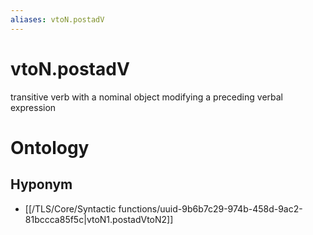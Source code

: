 ```yaml
---
aliases: vtoN.postadV
---
```

# vtoN.postadV

transitive verb with a nominal object modifying a preceding verbal expression
# Ontology

## Hyponym
- [[/TLS/Core/Syntactic functions/uuid-9b6b7c29-974b-458d-9ac2-81bccca85f5c|vtoN1.postadVtoN2]]